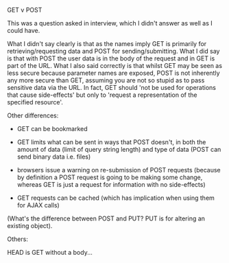 GET v POST

This was a question asked in interview, which I didn't answer as well as I could have.

What I didn't say clearly is that as the names imply GET is primarily for retrieving/requesting data and POST for sending/submitting. What I did say is that with POST the user data is in the body of the request and in GET is part of the URL. What I also said correctly is that whilst GET may be seen as less secure because parameter names are exposed, POST is not inherently any more secure than GET, assuming you are not so stupid as to pass sensitive data via the URL. In fact, GET should 'not be used for operations that cause side-effects' but only to 'request a representation of the specified resource'.

Other differences:

-   GET can be bookmarked

-   GET limits what can be sent in ways that POST doesn't, in both the amount of data (limit of query string length) and type of data (POST can send binary data i.e. files)

-   browsers issue a warning on re-submission of POST requests (because by definition a POST request is going to be making some change, whereas GET is just a request for information with no side-effects)

-   GET requests can be cached (which has implication when using them for AJAX calls)

(What's the difference between POST and PUT? PUT is for altering an existing object).

Others:

HEAD is GET without a body...
